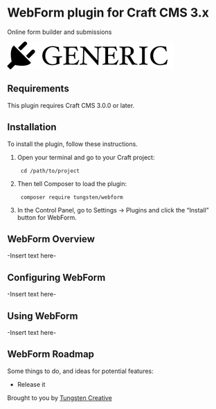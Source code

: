 # WebForm plugin for Craft CMS 3.x

Online form builder and submissions

![Screenshot](resources/img/plugin-logo.png)

## Requirements

This plugin requires Craft CMS 3.0.0 or later.

## Installation

To install the plugin, follow these instructions.

1. Open your terminal and go to your Craft project:

        cd /path/to/project

2. Then tell Composer to load the plugin:

        composer require tungsten/webform

3. In the Control Panel, go to Settings → Plugins and click the “Install” button for WebForm.

## WebForm Overview

-Insert text here-

## Configuring WebForm

-Insert text here-

## Using WebForm

-Insert text here-

## WebForm Roadmap

Some things to do, and ideas for potential features:

* Release it

Brought to you by [Tungsten Creative](http://atomic74.com)
